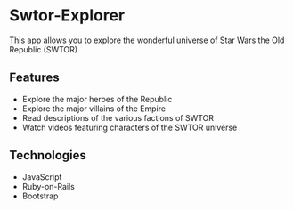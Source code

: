 # Swtor-Explorer
This app allows you to explore the wonderful universe of Star Wars the Old Republic (SWTOR)

## Features
- Explore the major heroes of the Republic
- Explore the major villains of the Empire
- Read descriptions of the various factions of SWTOR
- Watch videos featuring characters of the SWTOR universe

## Technologies
- JavaScript
- Ruby-on-Rails
- Bootstrap

